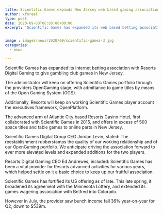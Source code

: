 ```yaml
---
title: Scientific Games expands New Jersey web based gaming association with Resorts Digital
author: xforeal 
type: post
date: 2020-09-08T00:00:00+00:00
excerpt: 'Scientific Games has expanded its web based betting association with Resorts Digital Gaming to give gambling club games in New Jersey '


image : images/news/2020/09/scientific-games-3.jpg
categories:
  - news

---
```

Scientific Games has expanded its internet betting association with Resorts Digital Gaming to give gambling club games in New Jersey. 

The administrator will keep on offering Scientific Games portfolio through the providers OpenGaming stage, with admittance to game titles by means of the Open Gaming System (OGS). 

Additionally, Resorts will keep on working Scientific Games player account the executives framework, OpenPlatform. 

The advanced arm of Atlantic City based Resorts Casino Hotel, first collaborated with Scientific Games in 2015, and offers in excess of 500 space titles and table games to online parts in New Jersey. 

Scientific Games Digital Group CEO Jordan Levin, stated: The reestablishment rubberstamps the quality of our working relationship and of our OpenGaming portfolio. We anticipate driving the association forward to ever more elevated levels and expanded additions for the two players. 

Resorts Digital Gaming CEO Ed Andrewes, included: Scientific Games has been a vital provider for Resorts advanced activities for various years, which helped settle on it a basic choice to keep up our fruitful association. 

Scientific Games has fortified its US offering as of late. This late spring, it broadened its agreement with the Minnesota Lottery, and extended its games wagering association with Betfred into Colorado. 

However in July, the provider saw bunch income fall 36&percnt; year-on-year for Q2, down to $539m.